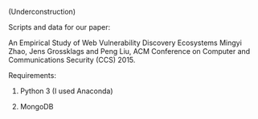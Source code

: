 (Underconstruction)

Scripts and data for our paper:

An Empirical Study of Web Vulnerability Discovery Ecosystems 
Mingyi Zhao, Jens Grossklags and Peng Liu, ACM Conference on Computer and Communications Security (CCS) 2015.


Requirements:

1. Python 3 (I used Anaconda)

2. MongoDB